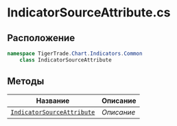 
# IndicatorSourceAttribute.cs
## Расположение
```csharp
namespace TigerTrade.Chart.Indicators.Common  
    class IndicatorSourceAttribute
```

## Методы
| Название | Описание |
| --- | --- |
| [`IndicatorSourceAttribute`](./metody/IndicatorSourceAttribute.md) | *Описание* |
